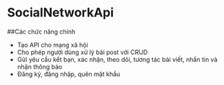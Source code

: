 # SocialNetworkApi
##Các chức năng chính
* Tạo API cho mạng xã hội
* Cho phép người dùng xử lý bài post với CRUD
* Gửi yêu cầu kết bạn, xác nhận, theo dõi, tương tác bài viết, nhắn tin và nhận thông báo
* Đăng ký, đăng nhập, quên mật khẩu
